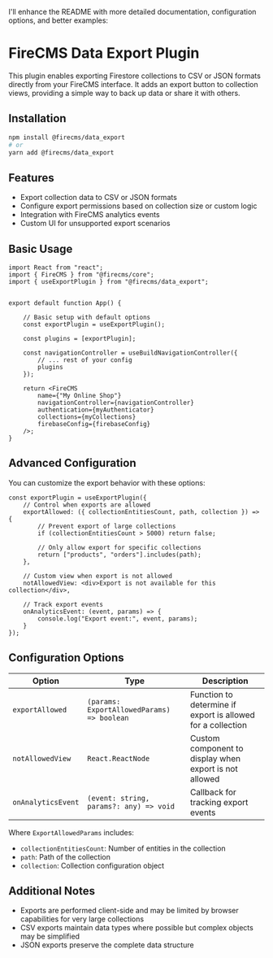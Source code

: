 I'll enhance the README with more detailed documentation, configuration options, and better examples:

# FireCMS Data Export Plugin

This plugin enables exporting Firestore collections to CSV or JSON formats directly from your FireCMS interface. It adds
an export button to collection views, providing a simple way to back up data or share it with others.

## Installation

```bash
npm install @firecms/data_export
# or
yarn add @firecms/data_export
```

## Features

- Export collection data to CSV or JSON formats
- Configure export permissions based on collection size or custom logic
- Integration with FireCMS analytics events
- Custom UI for unsupported export scenarios

## Basic Usage

```tsx
import React from "react";
import { FireCMS } from "@firecms/core";
import { useExportPlugin } from "@firecms/data_export";


export default function App() {

    // Basic setup with default options
    const exportPlugin = useExportPlugin();
    
    const plugins = [exportPlugin];
    
    const navigationController = useBuildNavigationController({
        // ... rest of your config
        plugins
    }); 
    
    return <FireCMS
        name={"My Online Shop"}
        navigationController={navigationController}
        authentication={myAuthenticator}
        collections={myCollections}
        firebaseConfig={firebaseConfig}
    />;
}
```

## Advanced Configuration

You can customize the export behavior with these options:

```tsx
const exportPlugin = useExportPlugin({
    // Control when exports are allowed
    exportAllowed: ({ collectionEntitiesCount, path, collection }) => {
        // Prevent export of large collections
        if (collectionEntitiesCount > 5000) return false;
        
        // Only allow export for specific collections
        return ["products", "orders"].includes(path);
    },
    
    // Custom view when export is not allowed
    notAllowedView: <div>Export is not available for this collection</div>,
    
    // Track export events
    onAnalyticsEvent: (event, params) => {
        console.log("Export event:", event, params);
    }
});
```

## Configuration Options

| Option             | Type                                       | Description                                                 |
|--------------------|--------------------------------------------|-------------------------------------------------------------|
| `exportAllowed`    | `(params: ExportAllowedParams) => boolean` | Function to determine if export is allowed for a collection |
| `notAllowedView`   | `React.ReactNode`                          | Custom component to display when export is not allowed      |
| `onAnalyticsEvent` | `(event: string, params?: any) => void`    | Callback for tracking export events                         |

Where `ExportAllowedParams` includes:

- `collectionEntitiesCount`: Number of entities in the collection
- `path`: Path of the collection
- `collection`: Collection configuration object

## Additional Notes

- Exports are performed client-side and may be limited by browser capabilities for very large collections
- CSV exports maintain data types where possible but complex objects may be simplified
- JSON exports preserve the complete data structure
